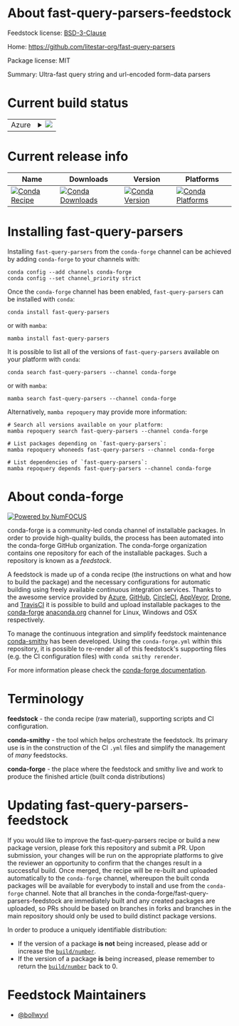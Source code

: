 About fast-query-parsers-feedstock
==================================

Feedstock license: [BSD-3-Clause](https://github.com/conda-forge/fast-query-parsers-feedstock/blob/main/LICENSE.txt)

Home: https://github.com/litestar-org/fast-query-parsers

Package license: MIT

Summary: Ultra-fast query string and url-encoded form-data parsers

Current build status
====================


<table>
    
  <tr>
    <td>Azure</td>
    <td>
      <details>
        <summary>
          <a href="https://dev.azure.com/conda-forge/feedstock-builds/_build/latest?definitionId=18983&branchName=main">
            <img src="https://dev.azure.com/conda-forge/feedstock-builds/_apis/build/status/fast-query-parsers-feedstock?branchName=main">
          </a>
        </summary>
        <table>
          <thead><tr><th>Variant</th><th>Status</th></tr></thead>
          <tbody><tr>
              <td>linux_64_channel_sourcesconda-forgepython3.10.____cpython</td>
              <td>
                <a href="https://dev.azure.com/conda-forge/feedstock-builds/_build/latest?definitionId=18983&branchName=main">
                  <img src="https://dev.azure.com/conda-forge/feedstock-builds/_apis/build/status/fast-query-parsers-feedstock?branchName=main&jobName=linux&configuration=linux%20linux_64_channel_sourcesconda-forgepython3.10.____cpython" alt="variant">
                </a>
              </td>
            </tr><tr>
              <td>osx_64_channel_sourcesconda-forgepython3.10.____cpython</td>
              <td>
                <a href="https://dev.azure.com/conda-forge/feedstock-builds/_build/latest?definitionId=18983&branchName=main">
                  <img src="https://dev.azure.com/conda-forge/feedstock-builds/_apis/build/status/fast-query-parsers-feedstock?branchName=main&jobName=osx&configuration=osx%20osx_64_channel_sourcesconda-forgepython3.10.____cpython" alt="variant">
                </a>
              </td>
            </tr><tr>
              <td>osx_arm64_channel_sourcesconda-forgepython3.10.____cpython</td>
              <td>
                <a href="https://dev.azure.com/conda-forge/feedstock-builds/_build/latest?definitionId=18983&branchName=main">
                  <img src="https://dev.azure.com/conda-forge/feedstock-builds/_apis/build/status/fast-query-parsers-feedstock?branchName=main&jobName=osx&configuration=osx%20osx_arm64_channel_sourcesconda-forgepython3.10.____cpython" alt="variant">
                </a>
              </td>
            </tr><tr>
              <td>win_64_channel_sourcesconda-forgepython3.10.____cpython</td>
              <td>
                <a href="https://dev.azure.com/conda-forge/feedstock-builds/_build/latest?definitionId=18983&branchName=main">
                  <img src="https://dev.azure.com/conda-forge/feedstock-builds/_apis/build/status/fast-query-parsers-feedstock?branchName=main&jobName=win&configuration=win%20win_64_channel_sourcesconda-forgepython3.10.____cpython" alt="variant">
                </a>
              </td>
            </tr>
          </tbody>
        </table>
      </details>
    </td>
  </tr>
</table>

Current release info
====================

| Name | Downloads | Version | Platforms |
| --- | --- | --- | --- |
| [![Conda Recipe](https://img.shields.io/badge/recipe-fast--query--parsers-green.svg)](https://anaconda.org/conda-forge/fast-query-parsers) | [![Conda Downloads](https://img.shields.io/conda/dn/conda-forge/fast-query-parsers.svg)](https://anaconda.org/conda-forge/fast-query-parsers) | [![Conda Version](https://img.shields.io/conda/vn/conda-forge/fast-query-parsers.svg)](https://anaconda.org/conda-forge/fast-query-parsers) | [![Conda Platforms](https://img.shields.io/conda/pn/conda-forge/fast-query-parsers.svg)](https://anaconda.org/conda-forge/fast-query-parsers) |

Installing fast-query-parsers
=============================

Installing `fast-query-parsers` from the `conda-forge` channel can be achieved by adding `conda-forge` to your channels with:

```
conda config --add channels conda-forge
conda config --set channel_priority strict
```

Once the `conda-forge` channel has been enabled, `fast-query-parsers` can be installed with `conda`:

```
conda install fast-query-parsers
```

or with `mamba`:

```
mamba install fast-query-parsers
```

It is possible to list all of the versions of `fast-query-parsers` available on your platform with `conda`:

```
conda search fast-query-parsers --channel conda-forge
```

or with `mamba`:

```
mamba search fast-query-parsers --channel conda-forge
```

Alternatively, `mamba repoquery` may provide more information:

```
# Search all versions available on your platform:
mamba repoquery search fast-query-parsers --channel conda-forge

# List packages depending on `fast-query-parsers`:
mamba repoquery whoneeds fast-query-parsers --channel conda-forge

# List dependencies of `fast-query-parsers`:
mamba repoquery depends fast-query-parsers --channel conda-forge
```


About conda-forge
=================

[![Powered by
NumFOCUS](https://img.shields.io/badge/powered%20by-NumFOCUS-orange.svg?style=flat&colorA=E1523D&colorB=007D8A)](https://numfocus.org)

conda-forge is a community-led conda channel of installable packages.
In order to provide high-quality builds, the process has been automated into the
conda-forge GitHub organization. The conda-forge organization contains one repository
for each of the installable packages. Such a repository is known as a *feedstock*.

A feedstock is made up of a conda recipe (the instructions on what and how to build
the package) and the necessary configurations for automatic building using freely
available continuous integration services. Thanks to the awesome service provided by
[Azure](https://azure.microsoft.com/en-us/services/devops/), [GitHub](https://github.com/),
[CircleCI](https://circleci.com/), [AppVeyor](https://www.appveyor.com/),
[Drone](https://cloud.drone.io/welcome), and [TravisCI](https://travis-ci.com/)
it is possible to build and upload installable packages to the
[conda-forge](https://anaconda.org/conda-forge) [anaconda.org](https://anaconda.org/)
channel for Linux, Windows and OSX respectively.

To manage the continuous integration and simplify feedstock maintenance
[conda-smithy](https://github.com/conda-forge/conda-smithy) has been developed.
Using the ``conda-forge.yml`` within this repository, it is possible to re-render all of
this feedstock's supporting files (e.g. the CI configuration files) with ``conda smithy rerender``.

For more information please check the [conda-forge documentation](https://conda-forge.org/docs/).

Terminology
===========

**feedstock** - the conda recipe (raw material), supporting scripts and CI configuration.

**conda-smithy** - the tool which helps orchestrate the feedstock.
                   Its primary use is in the construction of the CI ``.yml`` files
                   and simplify the management of *many* feedstocks.

**conda-forge** - the place where the feedstock and smithy live and work to
                  produce the finished article (built conda distributions)


Updating fast-query-parsers-feedstock
=====================================

If you would like to improve the fast-query-parsers recipe or build a new
package version, please fork this repository and submit a PR. Upon submission,
your changes will be run on the appropriate platforms to give the reviewer an
opportunity to confirm that the changes result in a successful build. Once
merged, the recipe will be re-built and uploaded automatically to the
`conda-forge` channel, whereupon the built conda packages will be available for
everybody to install and use from the `conda-forge` channel.
Note that all branches in the conda-forge/fast-query-parsers-feedstock are
immediately built and any created packages are uploaded, so PRs should be based
on branches in forks and branches in the main repository should only be used to
build distinct package versions.

In order to produce a uniquely identifiable distribution:
 * If the version of a package **is not** being increased, please add or increase
   the [``build/number``](https://docs.conda.io/projects/conda-build/en/latest/resources/define-metadata.html#build-number-and-string).
 * If the version of a package **is** being increased, please remember to return
   the [``build/number``](https://docs.conda.io/projects/conda-build/en/latest/resources/define-metadata.html#build-number-and-string)
   back to 0.

Feedstock Maintainers
=====================

* [@bollwyvl](https://github.com/bollwyvl/)

